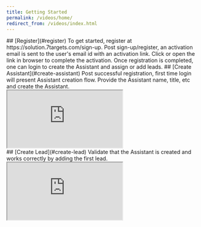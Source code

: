 ```yaml
---
title: Getting Started
permalink: /videos/home/
redirect_from: /videos/index.html
---
```


<a name="register"/>
## [Register](#register)
To get started, register at https://solution.7targets.com/sign-up. Post sign-up/register, an activation  email is sent to the user's email id with an activation link. Click or open the link in browser to complete the activation. Once registration is completed, one can login to create the Assistant and assign or add leads.

<a name="create-assistant"/>
## [Create Assistant](#create-assistant)
Post successful registration, first time login will present Assistant creation flow. Provide the Assistant name, title, etc and create the Assistant. 
<div class="embed-responsive embed-responsive-16by9">
  <iframe class="embed-responsive-item" src="https://www.youtube.com/embed/wUlXBMTyxV8" allowfullscreen></iframe>
</div>

<a name="create-lead"/>
## [Create Lead](#create-lead)
Validate that the Assistant is created and works correctly by adding the first lead. 
<div class="embed-responsive embed-responsive-16by9">
  <iframe class="embed-responsive-item" src="https://www.youtube.com/embed/wUlXBMTyxV8" allowfullscreen></iframe>
</div>

